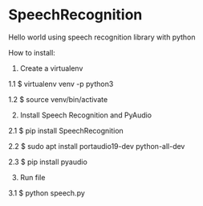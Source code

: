 # SpeechRecognition
Hello world using speech recognition library with python

How to install:

1. Create a virtualenv

  1.1 $ virtualenv venv -p python3
  
  1.2 $ source venv/bin/activate
  
2. Install Speech Recognition and PyAudio

  2.1 $ pip install SpeechRecognition
  
  2.2 $ sudo apt install portaudio19-dev python-all-dev
  
  2.3 $ pip install pyaudio
  
3. Run file

  3.1 $ python speech.py
